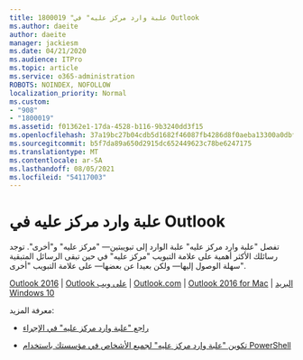 ```yaml
---
title: 1800019 "علبة وارد مركز عليه" في Outlook
ms.author: daeite
author: daeite
manager: jackiesm
ms.date: 04/21/2020
ms.audience: ITPro
ms.topic: article
ms.service: o365-administration
ROBOTS: NOINDEX, NOFOLLOW
localization_priority: Normal
ms.custom:
- "908"
- "1800019"
ms.assetid: f01362e1-17da-4528-b116-9b3240dd3f15
ms.openlocfilehash: 37a19bc27b04cdb5d1682f46087fb4286d8f0aeba13300a0dbf3ca549d9dd402
ms.sourcegitcommit: b5f7da89a650d2915dc652449623c78be6247175
ms.translationtype: MT
ms.contentlocale: ar-SA
ms.lasthandoff: 08/05/2021
ms.locfileid: "54117003"
---
```

# <a name="focused-inbox-in-outlook"></a>علبة وارد مركز عليه في Outlook

تفصل "علبة وارد مركز عليه" علبة الوارد إلى تبويبتين— "مركز عليه" و"أخرى". توجد رسائلك الأكثر أهمية على علامة التبويب "مركز عليه" في حين تبقى الرسائل المتبقية سهلة الوصول إليها— ولكن بعيدا عن بعضها— على علامة التبويب "أخرى".
  
[Outlook 2016](https://go.microsoft.com/fwlink/p/?linkid=2002112&amp;clcid=0x409)  |  [Outlook على ويب](https://go.microsoft.com/fwlink/p/?linkid=2002113&amp;clcid=0x409)  |  [Outlook.com](https://go.microsoft.com/fwlink/p/?linkid=2002012&amp;clcid=0x409)  |  [Outlook 2016 for Mac](https://go.microsoft.com/fwlink/p/?linkid=2002013&amp;clcid=0x409)  |  [البريد Windows 10](https://go.microsoft.com/fwlink/p/?linkid=2001919&amp;clcid=0x409)
  
معرفة المزيد:
  
- [راجع "علبة وارد مركز عليه" في الإجراء](https://go.microsoft.com/fwlink/p/?linkid=2002212&amp;clcid=0x409)

- [تكوين "علبة وارد مركز عليه" لجميع الأشخاص في مؤسستك باستخدام PowerShell](https://go.microsoft.com/fwlink/p/?linkid=2002308&amp;clcid=0x409)
